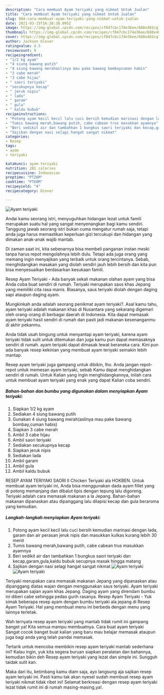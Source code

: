 ```yaml
---
description: "Cara membuat Ayam teriyaki yang nikmat Untuk Jualan"
title: "Cara membuat Ayam teriyaki yang nikmat Untuk Jualan"
slug: 984-cara-membuat-ayam-teriyaki-yang-nikmat-untuk-jualan
date: 2021-03-15T16:30:38.095Z
image: https://img-global.cpcdn.com/recipes/cf047cbc174e36ee/680x482cq70/ayam-teriyaki-foto-resep-utama.jpg
thumbnail: https://img-global.cpcdn.com/recipes/cf047cbc174e36ee/680x482cq70/ayam-teriyaki-foto-resep-utama.jpg
cover: https://img-global.cpcdn.com/recipes/cf047cbc174e36ee/680x482cq70/ayam-teriyaki-foto-resep-utama.jpg
author: Jackson Glover
ratingvalue: 4.5
reviewcount: 9
recipeingredient:
- "1/2 kg ayam"
- "4 siung bawang putih"
- "4 siung bawang merahaslinya mau pake bawang bombaycuman habis"
- "3 cabe merah"
- "3 cabe hijau"
- " saori teriyaki"
- "secukupnya kecap"
- " jeruk nipis"
- " lada"
- " garam"
- " gula"
- " kaldu bubuk"
recipeinstructions:
- "Potong ayam kecil kecil lalu cuci bersih kemudian marinasi dengan lada, garam dan air perasan jeruk nipis dan masukkan kulkas kurang lebih 30 menit"
- "Tumis bawang merah,bawang putih, cabe cabean trus masukkan ayamnya"
- "Beri sedikit air dan tambahkan 1 bungkus saori teriyaki dan kecap,garam,gula,kaldu bubuk secupnya masak hingga matang"
- "Sajikan dengan nasi selagi hangat sangat nikmat"
categories:
- Resep
tags:
- ayam
- teriyaki

katakunci: ayam teriyaki 
nutrition: 281 calories
recipecuisine: Indonesian
preptime: "PT26M"
cooktime: "PT60M"
recipeyield: "4"
recipecategory: Dinner

---
```



![Ayam teriyaki](https://img-global.cpcdn.com/recipes/cf047cbc174e36ee/680x482cq70/ayam-teriyaki-foto-resep-utama.jpg)

Andai kamu seorang istri, menyuguhkan hidangan lezat untuk famili merupakan suatu hal yang sangat menyenangkan bagi kamu sendiri. Tanggung jawab seorang istri bukan cuma mengatur rumah saja, tetapi anda juga harus memastikan keperluan gizi tercukupi dan hidangan yang dimakan anak-anak wajib mantab.

Di zaman  saat ini, kita sebenarnya bisa membeli panganan instan meski tanpa harus repot mengolahnya lebih dulu. Tetapi ada juga orang yang memang ingin menyajikan yang terbaik untuk orang tercintanya. Sebab, menghidangkan masakan yang diolah sendiri jauh lebih bersih dan kita pun bisa menyesuaikan berdasarkan kesukaan famili. 

Resep Ayam Teriyaki - Ada banyak sekali makanan olahan ayam yang bisa Anda coba buat sendiri di rumah. Teriyaki merupakan saus khas Jepang yang memiliki cita rasa manis. Biasanya, saus teriyaki diolah dengan daging sapi ataupun daging ayam.

Mungkinkah anda adalah seorang penikmat ayam teriyaki?. Asal kamu tahu, ayam teriyaki adalah makanan khas di Nusantara yang sekarang digemari oleh orang-orang di berbagai daerah di Indonesia. Kita dapat memasak ayam teriyaki hasil sendiri di rumah dan pasti jadi makanan kesenanganmu di akhir pekanmu.

Anda tidak usah bingung untuk menyantap ayam teriyaki, karena ayam teriyaki tidak sulit untuk ditemukan dan juga kamu pun dapat memasaknya sendiri di rumah. ayam teriyaki dapat dimasak lewat beraneka cara. Kini pun ada banyak resep kekinian yang membuat ayam teriyaki semakin lebih mantap.

Resep ayam teriyaki juga gampang untuk dibikin, lho. Anda jangan repot-repot untuk memesan ayam teriyaki, sebab Kamu dapat menghidangkan sendiri di rumah. Untuk Kalian yang ingin menghidangkannya, inilah cara untuk membuat ayam teriyaki yang enak yang dapat Kalian coba sendiri.

<!--inarticleads1-->

##### Bahan-bahan dan bumbu yang digunakan dalam menyiapkan Ayam teriyaki:

1. Siapkan 1/2 kg ayam
1. Sediakan 4 siung bawang putih
1. Gunakan 4 siung bawang merah(aslinya mau pake bawang bombay,cuman habis)
1. Siapkan 3 cabe merah
1. Ambil 3 cabe hijau
1. Ambil  saori teriyaki
1. Sediakan secukupnya kecap
1. Siapkan  jeruk nipis
1. Sediakan  lada
1. Ambil  garam
1. Ambil  gula
1. Ambil  kaldu bubuk


RESEP AYAM TERIYAKI SAORI II Chicken Teriyaki ala HOKBEN. Untuk membuat ayam teriyaki ini, Anda bisa menggunakan dada ayam fillet yang di potong memanjang dan dibalut tipis dengan tepung lalu digoreng. Teriyaki adalah cara memasak makanan a la Jepang. Bahan-bahan makanan dipanaskan atau dipanggang lalu dilapisi kecap dan gula beraroma yang kemudian. 

<!--inarticleads2-->

##### Langkah-langkah menyiapkan Ayam teriyaki:

1. Potong ayam kecil kecil lalu cuci bersih kemudian marinasi dengan lada, garam dan air perasan jeruk nipis dan masukkan kulkas kurang lebih 30 menit
1. Tumis bawang merah,bawang putih, cabe cabean trus masukkan ayamnya
1. Beri sedikit air dan tambahkan 1 bungkus saori teriyaki dan kecap,garam,gula,kaldu bubuk secupnya masak hingga matang
1. Sajikan dengan nasi selagi hangat sangat nikmat
<img src="https://img-global.cpcdn.com/steps/5452550ab43d1524/160x128cq70/ayam-teriyaki-langkah-memasak-4-foto.jpg" alt="Ayam teriyaki"><img src="https://img-global.cpcdn.com/steps/61a737a922bb7821/160x128cq70/ayam-teriyaki-langkah-memasak-4-foto.jpg" alt="Ayam teriyaki">

Teriyaki merupakan cara memasak makanan Jepang yang dipanaskan atau dipanggang diatas wajan dengan menggunakan saus teriyaki. Ayam teriyaki merupakan sajian ayam khas Jepang. Daging ayam yang direndam bumbu ini diberi cabe sehingga pedas gurih rasanya. Resep Ayam Teriyaki - Yuk simak beberapa resep ayam dengan bumbu teriyaki ala jepang di Resep Ayam Teriyaki. Hal yang membuat menu ini berbeda dengan menu yang lainnya terletak. 

Wah ternyata resep ayam teriyaki yang mantab tidak rumit ini gampang banget ya! Kita semua mampu membuatnya. Cara buat ayam teriyaki Sangat cocok banget buat kalian yang baru mau belajar memasak ataupun juga bagi anda yang telah pandai memasak.

Tertarik untuk mencoba membikin resep ayam teriyaki mantab sederhana ini? Kalau ingin, yuk kita segera buruan siapkan peralatan dan bahannya, kemudian bikin deh Resep ayam teriyaki yang lezat dan simple ini. Sungguh taidak sulit kan. 

Maka dari itu, ketimbang kamu diam saja, ayo langsung aja sajikan resep ayam teriyaki ini. Pasti kamu tak akan nyesel sudah membuat resep ayam teriyaki nikmat tidak ribet ini! Selamat berkreasi dengan resep ayam teriyaki lezat tidak rumit ini di rumah masing-masing,ya!.

